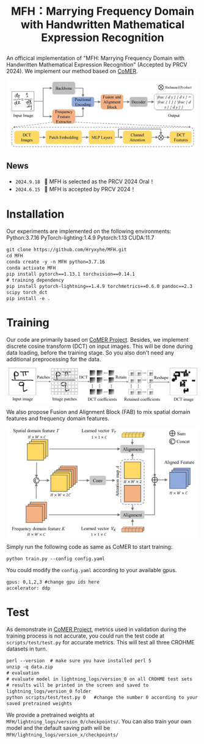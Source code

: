 # <p align="center">MFH：Marrying Frequency Domain with Handwritten Mathematical Expression Recognition</p>
An officical implementation of "MFH: Marrying Frequency Domain with Handwritten Mathematical Expression Recognition" (Accepted by PRCV 2024). We implement our method based on [CoMER](https://arxiv.org/abs/2207.04410).
  
<img src="https://github.com/Hryxyhe/MFH/blob/master/demos/Pipeline.jpg" alt='Pipeline of MFH'>

## News 
* ```2024.9.18 ``` 🚀 MFH is selected as the PRCV 2024 Oral！
* ```2024.6.15 ``` 🚀 MFH is accepted by PRCV 2024！

# Installation
Our experiments are implemented on the following environments: Python:3.7.16  PyTorch-lighting:1.4.9  Pytorch:1.13  CUDA:11.7
```
git clone https://github.com/Hryxyhe/MFH.git
cd MFH
conda create -y -n MFH python=3.7.16
conda activate MFH
pip install pytorch==1.13.1 torchvision==0.14.1 
# training dependency
pip install pytorch-lightning==1.4.9 torchmetrics==0.6.0 pandoc==2.3 scipy torch_dct
pip install -e .
```
# Training
Our code are primarily based on [CoMER Project](https://github.com/Green-Wood/CoMER). Besides, we implement discrete cosine transform (DCT) on input images. This will be done during data loading, before 
the training stage. So you also don't need any additional preprocessing for the data.

<img src="https://github.com/Hryxyhe/MFH/blob/master/demos/data processing.jpg">

We also propose Fusion and Alignment Block (FAB) to mix spatial domain features and frequency domain features.

<div align=center><img src="https://github.com/Hryxyhe/MFH/blob/master/demos/FAB.jpg" width='650px'/></div>

Simply run the following code as same as CoMER to start training:
```
python train.py --config config.yaml 
```
You could modify the ```config.yaml``` according to your available gpus.
```
gpus: 0,1,2,3 #change gpu ids here
accelerator: ddp
```

# Test
As demonstrate in [CoMER Project](https://github.com/Green-Wood/CoMER), metrics used in validation during the training process is not accurate, you could run the test code at ```scripts/test/test.py``` for accurate metrics. This will test all three CROHME datasets in turn.
```
perl --version  # make sure you have installed perl 5
unzip -q data.zip
# evaluation
# evaluate model in lightning_logs/version_0 on all CROHME test sets
# results will be printed in the screen and saved to lightning_logs/version_0 folder
python scripts/test/test.py 0   #change the number 0 according to your saved pretrained weights
```
We provide a pretrained weights at ```MFH/lightning_logs/version_0/checkpoints/```. You can also train your own model and the default saving path will be ```MFH/lightning_logs/version_x/checkpoints/```
